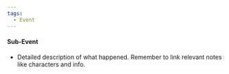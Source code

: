 ```yaml
---
tags:
  - Event
---
```

#### Sub-Event
- Detailed description of what happened. Remember to link relevant notes like characters and info. 